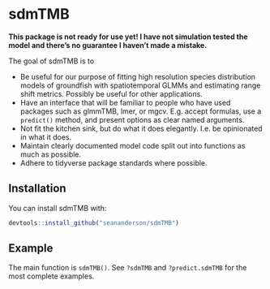 
<!-- README.md is generated from README.Rmd. Please edit that file -->

# sdmTMB

**This package is not ready for use yet\! I have not simulation tested
the model and there’s no guarantee I haven’t made a
mistake.**

<!-- [![Travis build status](https://travis-ci.org/seananderson/sdmTMB.svg?branch=master)](https://travis-ci.org/seananderson/sdmTMB) -->

The goal of sdmTMB is to

  - Be useful for our purpose of fitting high resolution species
    distribution models of groundfish with spatiotemporal GLMMs and
    estimating range shift metrics. Possibly be useful for other
    applications.
  - Have an interface that will be familiar to people who have used
    packages such as glmmTMB, lmer, or mgcv. E.g. accept formulas, use a
    `predict()` method, and present options as clear named arguments.
  - Not fit the kitchen sink, but do what it does elegantly. I.e. be
    opinionated in what it does.
  - Maintain clearly documented model code split out into functions as
    much as possible.
  - Adhere to tidyverse package standards where possible.

## Installation

You can install sdmTMB with:

``` r
devtools::install_github("seananderson/sdmTMB")
```

## Example

The main function is `sdmTMB()`. See `?sdmTMB` and `?predict.sdmTMB` for
the most complete examples.
